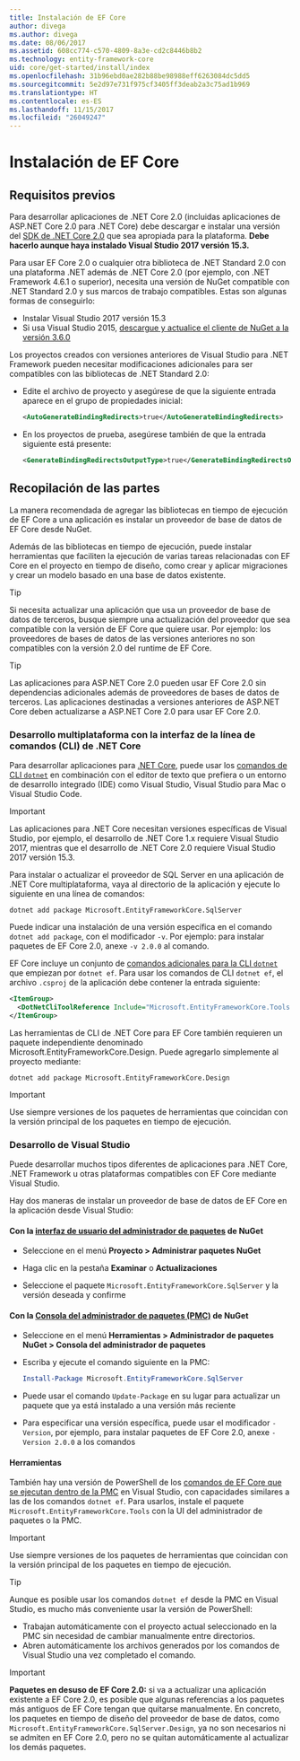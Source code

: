 ```yaml
---
title: Instalación de EF Core
author: divega
ms.author: divega
ms.date: 08/06/2017
ms.assetid: 608cc774-c570-4809-8a3e-cd2c8446b8b2
ms.technology: entity-framework-core
uid: core/get-started/install/index
ms.openlocfilehash: 31b96ebd0ae282b88be98988eff6263084dc5dd5
ms.sourcegitcommit: 5e2d97e731f975cf3405ff3deab2a3c75ad1b969
ms.translationtype: HT
ms.contentlocale: es-ES
ms.lasthandoff: 11/15/2017
ms.locfileid: "26049247"
---
```

# <a name="installing-ef-core"></a>Instalación de EF Core

## <a name="prerequisites"></a>Requisitos previos

Para desarrollar aplicaciones de .NET Core 2.0 (incluidas aplicaciones de ASP.NET Core 2.0 para .NET Core) debe descargar e instalar una versión del [SDK de .NET Core 2.0](https://www.microsoft.com/net/download/core) que sea apropiada para la plataforma. **Debe hacerlo aunque haya instalado Visual Studio 2017 versión 15.3.**

Para usar EF Core 2.0 o cualquier otra biblioteca de .NET Standard 2.0 con una plataforma .NET además de .NET Core 2.0 (por ejemplo, con .NET Framework 4.6.1 o superior), necesita una versión de NuGet compatible con .NET Standard 2.0 y sus marcos de trabajo compatibles. Estas son algunas formas de conseguirlo:

* Instalar Visual Studio 2017 versión 15.3
* Si usa Visual Studio 2015, [descargue y actualice el cliente de NuGet a la versión 3.6.0](https://www.nuget.org/downloads)

Los proyectos creados con versiones anteriores de Visual Studio para .NET Framework pueden necesitar modificaciones adicionales para ser compatibles con las bibliotecas de .NET Standard 2.0:

* Edite el archivo de proyecto y asegúrese de que la siguiente entrada aparece en el grupo de propiedades inicial:
  ``` xml
  <AutoGenerateBindingRedirects>true</AutoGenerateBindingRedirects>
  ```

* En los proyectos de prueba, asegúrese también de que la entrada siguiente está presente:
  ``` xml
  <GenerateBindingRedirectsOutputType>true</GenerateBindingRedirectsOutputType>
  ```

## <a name="getting-the-bits"></a>Recopilación de las partes
La manera recomendada de agregar las bibliotecas en tiempo de ejecución de EF Core a una aplicación es instalar un proveedor de base de datos de EF Core desde NuGet.

Además de las bibliotecas en tiempo de ejecución, puede instalar herramientas que faciliten la ejecución de varias tareas relacionadas con EF Core en el proyecto en tiempo de diseño, como crear y aplicar migraciones y crear un modelo basado en una base de datos existente.

> [!TIP]  
> Si necesita actualizar una aplicación que usa un proveedor de base de datos de terceros, busque siempre una actualización del proveedor que sea compatible con la versión de EF Core que quiere usar. Por ejemplo: los proveedores de bases de datos de las versiones anteriores no son compatibles con la versión 2.0 del runtime de EF Core.  

> [!TIP]  
> Las aplicaciones para ASP.NET Core 2.0 pueden usar EF Core 2.0 sin dependencias adicionales además de proveedores de bases de datos de terceros. Las aplicaciones destinadas a versiones anteriores de ASP.NET Core deben actualizarse a ASP.NET Core 2.0 para usar EF Core 2.0.

<a name="cli"></a>
### <a name="cross-platform-development-using-the-net-core-command-line-interface-cli"></a>Desarrollo multiplataforma con la interfaz de la línea de comandos (CLI) de .NET Core

Para desarrollar aplicaciones para [.NET Core](https://www.microsoft.com/net/download/core), puede usar los [comandos de CLI `dotnet`](https://docs.microsoft.com/dotnet/core/tools/) en combinación con el editor de texto que prefiera o un entorno de desarrollo integrado (IDE) como Visual Studio, Visual Studio para Mac o Visual Studio Code.

> [!IMPORTANT]  
> Las aplicaciones para .NET Core necesitan versiones específicas de Visual Studio, por ejemplo, el desarrollo de .NET Core 1.x requiere Visual Studio 2017, mientras que el desarrollo de .NET Core 2.0 requiere Visual Studio 2017 versión 15.3.

Para instalar o actualizar el proveedor de SQL Server en una aplicación de .NET Core multiplataforma, vaya al directorio de la aplicación y ejecute lo siguiente en una línea de comandos:

``` Console
dotnet add package Microsoft.EntityFrameworkCore.SqlServer
```

Puede indicar una instalación de una versión específica en el comando `dotnet add package`, con el modificador `-v`. Por ejemplo: para instalar paquetes de EF Core 2.0, anexe `-v 2.0.0` al comando.

EF Core incluye un conjunto de [comandos adicionales para la CLI `dotnet`](../../miscellaneous/cli/dotnet.md) que empiezan por `dotnet ef`. Para usar los comandos de CLI `dotnet ef`, el archivo `.csproj` de la aplicación debe contener la entrada siguiente:

``` xml
<ItemGroup>
  <DotNetCliToolReference Include="Microsoft.EntityFrameworkCore.Tools.DotNet" Version="2.0.0" />
</ItemGroup>
```

Las herramientas de CLI de .NET Core para EF Core también requieren un paquete independiente denominado Microsoft.EntityFrameworkCore.Design. Puede agregarlo simplemente al proyecto mediante:

``` Console
dotnet add package Microsoft.EntityFrameworkCore.Design
```

> [!IMPORTANT]  
> Use siempre versiones de los paquetes de herramientas que coincidan con la versión principal de los paquetes en tiempo de ejecución.

<a name="visual-studio"></a>
### <a name="visual-studio-development"></a>Desarrollo de Visual Studio

Puede desarrollar muchos tipos diferentes de aplicaciones para .NET Core, .NET Framework u otras plataformas compatibles con EF Core mediante Visual Studio.

Hay dos maneras de instalar un proveedor de base de datos de EF Core en la aplicación desde Visual Studio:

#### <a name="using-nugets-package-manager-user-interfacehttpsdocsmicrosoftcomnugettoolspackage-manager-ui"></a>Con la [interfaz de usuario del administrador de paquetes](https://docs.microsoft.com/nuget/tools/package-manager-ui) de NuGet

* Seleccione en el menú **Proyecto > Administrar paquetes NuGet**

* Haga clic en la pestaña **Examinar** o **Actualizaciones**

* Seleccione el paquete `Microsoft.EntityFrameworkCore.SqlServer` y la versión deseada y confirme

#### <a name="using-nugets-package-manager-console-pmchttpsdocsmicrosoftcomnugettoolspackage-manager-console"></a>Con la [Consola del administrador de paquetes (PMC)](https://docs.microsoft.com/nuget/tools/package-manager-console) de NuGet

* Seleccione en el menú **Herramientas > Administrador de paquetes NuGet > Consola del administrador de paquetes**

* Escriba y ejecute el comando siguiente en la PMC:

  ``` PowerShell  
  Install-Package Microsoft.EntityFrameworkCore.SqlServer
  ```
* Puede usar el comando `Update-Package` en su lugar para actualizar un paquete que ya está instalado a una versión más reciente

* Para especificar una versión específica, puede usar el modificador `-Version`, por ejemplo, para instalar paquetes de EF Core 2.0, anexe `-Version 2.0.0` a los comandos

#### <a name="tools"></a>Herramientas

También hay una versión de PowerShell de los [comandos de EF Core que se ejecutan dentro de la PMC](../../miscellaneous/cli/powershell.md) en Visual Studio, con capacidades similares a las de los comandos `dotnet ef`. Para usarlos, instale el paquete `Microsoft.EntityFrameworkCore.Tools` con la UI del administrador de paquetes o la PMC.

> [!IMPORTANT]  
> Use siempre versiones de los paquetes de herramientas que coincidan con la versión principal de los paquetes en tiempo de ejecución.

> [!TIP]  
> Aunque es posible usar los comandos `dotnet ef` desde la PMC en Visual Studio, es mucho más conveniente usar la versión de PowerShell:
> * Trabajan automáticamente con el proyecto actual seleccionado en la PMC sin necesidad de cambiar manualmente entre directorios.  
> * Abren automáticamente los archivos generados por los comandos de Visual Studio una vez completado el comando.

> [!IMPORTANT]  
> **Paquetes en desuso de EF Core 2.0:** si va a actualizar una aplicación existente a EF Core 2.0, es posible que algunas referencias a los paquetes más antiguos de EF Core tengan que quitarse manualmente. En concreto, los paquetes en tiempo de diseño del proveedor de base de datos, como `Microsoft.EntityFrameworkCore.SqlServer.Design`, ya no son necesarios ni se admiten en EF Core 2.0, pero no se quitan automáticamente al actualizar los demás paquetes.
